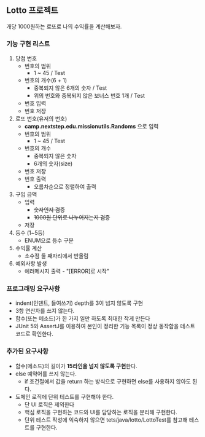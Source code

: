 ## Lotto 프로젝트
개당 1000원하는 로또로 나의 수익률을 계산해보자.


### 기능 구현 리스트
1. 당첨 번호
   * 번호의 범위
     * 1 ~ 45 / Test
   * 번호의 개수(6 + 1) 
     * 중복되지 않은 6개의 숫자 / Test
     * 위의 번호와 중복되지 않은 보너스 번호 1개 / Test
   * 번호 입력
   * 번호 저장
2. 로또 번호(유저의 번호)
   * **camp.nextstep.edu.missionutils.Randoms** 으로 입력
   * 번호의 범위
     * 1 ~ 45 / Test
   * 번호의 개수
     * 중복되지 않은 숫자
     * 6개의 숫자(size)
   * 번호 저장
   * 번호 출력
     * 오름차순으로 정렬하여 출력
3. 구입 금액
   * 입력
     * ~~숫자인지 검증~~
     * ~~1000원 단위로 나누어지는지 검증~~
   * 저장 
4. 등수 (1~5등)
   * ENUM으로 등수 구분
5. 수익률 계산
   * 소수점 둘 째자리에서 반올림
6. 예외사항 발생
   * 에러메시지 출력 - "[ERROR]로 시작"

    
### 프로그래밍 요구사항
* indent(인덴트, 들여쓰기) depth를 3이 넘지 않도록 구현
* 3항 연산자를 쓰지 않는다.
* 함수(또는 메소드)가 한 가지 일만 하도록 최대한 작게 만든다
* JUnit 5와 AssertJ를 이용하여 본인이 정리한 기능 목록이 정상 동작함을 테스트 코드로 확인한다.
### 추가된 요구사항
* 함수(메소드)의 길이가 **15라인을 넘지 않도록 구현**한다.
* else 예약어를 쓰지 않는다.
  * if 조건절에서 값을 return 하는 방식으로 구현하면 else를 사용하지 않아도 된다.
* 도메인 로직에 단위 테스트를 구현해야 한다.
  * 단 UI 로직은 제외한다
  * 핵심 로직을 구현하는 코드와 UI를 담당하는 로직을 분리해 구현한다.
  * 단위 테스트 작성에 익숙하지 않으면 tets/java/lotto/LottoTest를 참고해 테스트를 구현한다.